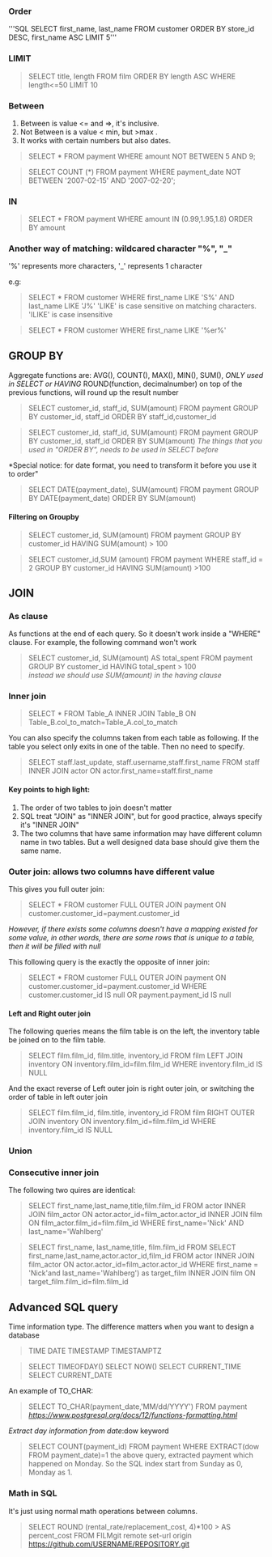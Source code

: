 ### Order

'''SQL
SELECT first_name, last_name FROM customer
ORDER BY store_id DESC, first_name ASC
LIMIT 5'''

### LIMIT

> SELECT title, length FROM film
> ORDER BY length ASC
> WHERE length<=50
> LIMIT 10
>

### Between

1. Between is value <= and =>, it's inclusive. 
2. Not Between is a value < min, but >max .
3. It works with certain numbers but also dates.

> SELECT * FROM payment
> WHERE amount NOT BETWEEN 5 AND 9;

> SELECT COUNT (*) FROM payment
> WHERE payment_date NOT BETWEEN '2007-02-15' AND '2007-02-20';

### IN 

> SELECT * FROM payment
> WHERE amount IN (0.99,1.95,1.8)
> ORDER BY amount

### Another way of matching: wildcared character "%", "_"

'%' represents more characters, '_' represents 1 character

e.g:

> SELECT * FROM customer
> WHERE first_name LIKE 'S%' AND last_name LIKE 'J%'
'LIKE' is case sensitive on matching characters. 'ILIKE' is case insensitive 

> SELECT * FROM customer
> WHERE first_name LIKE '%er%' 

## GROUP BY
Aggregate functions are: AVG(), COUNT(), MAX(), MIN(), SUM(), *ONLY used in SELECT or HAVING*
ROUND(function, decimalnumber) on top of the previous functions, will round up the result number

> SELECT customer_id, staff_id, SUM(amount) FROM payment
> GROUP BY customer_id, staff_id
> ORDER BY staff_id,customer_id

> SELECT customer_id, staff_id, SUM(amount) FROM payment
> GROUP BY customer_id, staff_id
> ORDER BY SUM(amount)    *The things that you used in "ORDER BY", needs to be used in SELECT before*

*Special notice: for date format, you need to transform it before you use it to order"

> SELECT DATE(payment_date), SUM(amount) FROM payment
> GROUP BY DATE(payment_date)
> ORDER BY SUM(amount)

#### Filtering on Groupby 

> SELECT customer_id, SUM(amount) FROM payment
> GROUP BY customer_id
> HAVING SUM(amount) > 100

> SELECT customer_id,SUM (amount) FROM payment
> WHERE staff_id = 2
> GROUP BY customer_id
> HAVING SUM(amount) >100



## JOIN

### As clause

As functions at the end of each query. So it doesn't work inside a "WHERE" clause. 
For example, the following command won't work
> SELECT customer_id, SUM(amount) AS total_spent
> FROM payment
> GROUP BY customer_id
> HAVING total_spent > 100   
*instead we should use SUM(amount) in the having clause*

### Inner join

> SELECT * FROM Table_A
> INNER JOIN Table_B
> ON Table_B.col_to_match=Table_A.col_to_match

You can also specify the columns taken from each table as following. If the table you select only exits in one of the table.
Then no need to specify. 



> SELECT staff.last_update, staff.username,staff.first_name FROM staff
> INNER JOIN actor
> ON actor.first_name=staff.first_name

#### Key points to high light:

1. The order of two tables to join doesn't matter
2. SQL treat "JOIN" as "INNER JOIN", but for good practice, always specify it's "INNER JOIN"
3. The two columns that have same information may have different column name in two tables. But a well designed data base should give them the same name.


### Outer join: allows two columns have different value 

This gives you full outer join: 
> SELECT * FROM customer FULL OUTER JOIN payment
> ON customer.customer_id=payment.customer_id 

*However, if there exists some columns doesn't have a mapping existed for some value, in other words, there are some rows that is unique to a table,
then it will be filled with null*

This following query is the exactly the opposite of inner join:

> SELECT * FROM customer FULL OUTER JOIN payment
> ON customer.customer_id=payment.customer_id 
> WHERE customer.customer_id IS null
> OR payment.payment_id IS null


#### Left  and Right outer join

The following queries means the film table is on the left, the inventory table be joined on to the film table.


> SELECT film.film_id, film.title, inventory_id
> FROM film
> LEFT JOIN inventory ON
> inventory.film_id=film.film_id
> WHERE inventory.film_id IS NULL

And the exact reverse of Left outer join is right outer join, or switching the order of table in left outer join

> SELECT film.film_id, film.title, inventory_id
> FROM film
> RIGHT OUTER JOIN inventory ON
> inventory.film_id=film.film_id
> WHERE inventory.film_id IS NULL

### Union

### Consecutive inner join 

The following two quires are identical:

> SELECT first_name,last_name,title,film.film_id FROM actor
> INNER JOIN film_actor
> ON actor.actor_id=film_actor.actor_id
> INNER JOIN film
> ON film_actor.film_id=film.film_id
> WHERE first_name='Nick' AND last_name='Wahlberg'

> SELECT first_name, last_name,title, film.film_id FROM
>   SELECT first_name,last_name,actor.actor_id,film_id FROM actor
>   INNER JOIN film_actor
>   ON actor.actor_id=film_actor.actor_id
>   WHERE first_name = 'Nick'and last_name='Wahlberg') as target_film
> INNER JOIN film
> ON target_film.film_id=film.film_id

## Advanced SQL query

Time information type. The difference matters when you want to design a database
> TIME
> DATE
> TIMESTAMP
> TIMESTAMPTZ

> SELECT TIMEOFDAY()
> SELECT NOW()
> SELECT CURRENT_TIME
> SELECT CURRENT_DATE

An example of TO_CHAR: 
> SELECT TO_CHAR(payment_date,'MM/dd/YYYY')
> FROM payment
*https://www.postgresql.org/docs/12/functions-formatting.html*

_Extract day information from date_:dow keyword
> SELECT COUNT(payment_id) FROM payment
> WHERE EXTRACT(dow FROM payment_date)=1
the above query, extracted payment which happened on Monday. So the SQL index start from Sunday as 0, Monday as 1.


### Math in SQL
It's just using normal math operations between columns.
> SELECT ROUND (rental_rate/replacement_cost, 4)*100  > AS percent_cost
> FROM FILMgit remote set-url origin https://github.com/USERNAME/REPOSITORY.git
